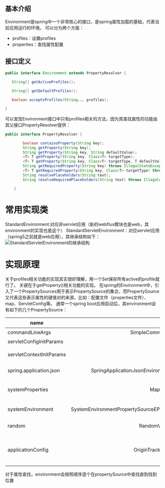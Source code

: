 ## 基本介绍

Environment是spring中一个非常核心的接口，是spring属性加载的基础，代表当前应用运行的环境。
可以分为两个方面：

* profiles：设置profiles
* properties：查找属性配置

## 接口定义

```java
public interface Environment extends PropertyResolver {
   
   String[] getActiveProfiles();

   String[] getDefaultProfiles();

   boolean acceptsProfiles(String... profiles);

}
```
可以发现Environment接口中只有profiles相关的方法，因为其查找属性的功能由其父接口PropertyResolver提供：
```java
public interface PropertyResolver {

        boolean containsProperty(String key);
        String getProperty(String key);
        String getProperty(String key, String defaultValue);
        <T> T getProperty(String key, Class<T> targetType);
        <T> T getProperty(String key, Class<T> targetType, T defaultValue);
        String getRequiredProperty(String key) throws IllegalStateException;
        <T> T getRequiredProperty(String key, Class<T> targetType) throws IllegalStateException;
        String resolvePlaceholders(String text);
        String resolveRequiredPlaceholders(String text) throws IllegalArgumentException;

    }
```
# 常用实现类
StandardEnvironment:对应非servlet应用（新的webflux模块也是web，其environment的实现也是这个）
StandardServletEnvironment：对应servlet应用（spring5之前就是web应用），其继承结构如下：
![StandardServletEnvironment的继承结构](https://imgconvert.csdnimg.cn/aHR0cDovL2ltZy5ibG9nLmNzZG4ubmV0LzIwMTgwMzAyMjIwODI3NzUy?x-oss-process=image/format,png)

# 实现原理
关于profiles相关功能的实现其实很好理解，用一个Set保存所有active的profile就行了。
关键在于getProperty()相关功能的实现。
在spring的Environment中，引入了一个PropertySources用于表示PropertySource的集合，而PropertySource又代表这些表示属性的键值对的来源，比如：配置文件（properties文件）、map、ServletConfig等。
通常一个spring boot应用启动后，其environment会有如下的几个PropertySource：

| name                     |                             type                             |                             含义                             |
| ------------------------ | :----------------------------------------------------------: | :----------------------------------------------------------: |
| commandLineArgs          |               SimpleCommandLinePropertySource                |                          命令行参数                          |
| servletConfigInitParams  |                                                              |                      ServletConfig参数                       |
| servletContextInitParams |                                                              |                    ServletContext启动参数                    |
| spring.application.json  | SpringApplicationJsonEnvironmentPostProcessor.JsonPropertySource |                spring.application.json配置项                 |
| systemProperties         |                      MapPropertySource                       |               来源于System.getProperties()方法               |
| systemEnvironment        | SystemEnvironmentPropertySourceEPP.OriginAwareSystemEnvironmentPropertySource |                  来源于System.getEnv()方法                   |
| random                   |                  RandomValuePropertySource                   |           为random.int/long开头的属性赋一个随机值            |
| applicationConfig        |                OriginTrackedMapPropertySource                | 配置文件对应的propertySource，根据activeProfiles的情况，可能有多个 |

对于属性查找，environment会按照顺序逐个在propertySource中查找直到找到位置